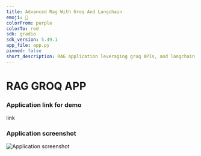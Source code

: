```yaml
---
title: Advanced Rag With Groq And Langchain
emoji: 🤖
colorFrom: purple
colorTo: red
sdk: gradio
sdk_version: 5.49.1
app_file: app.py
pinned: false
short_description: RAG application leveraging groq APIs, and langchain orch
---
```


# RAG GROQ APP

### Application link for demo 
link

### Application screenshot
![Application screenshot](ressources/application_screen1.png)